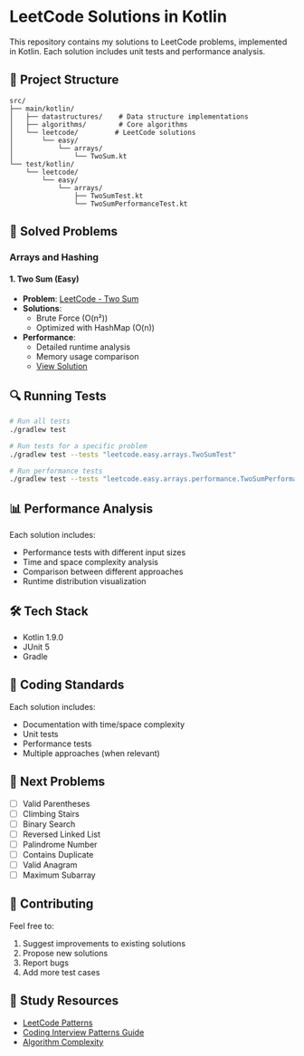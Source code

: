 # LeetCode Solutions in Kotlin

This repository contains my solutions to LeetCode problems, implemented in Kotlin. Each solution includes unit tests and performance analysis.

## 🚀 Project Structure

```
src/
├── main/kotlin/
│   ├── datastructures/    # Data structure implementations
│   ├── algorithms/        # Core algorithms
│   └── leetcode/         # LeetCode solutions
│       └── easy/
│           └── arrays/
│               └── TwoSum.kt
└── test/kotlin/
    └── leetcode/
        └── easy/
            └── arrays/
                ├── TwoSumTest.kt
                └── TwoSumPerformanceTest.kt
```

## 📝 Solved Problems

### Arrays and Hashing

#### 1. Two Sum (Easy)
- **Problem**: [LeetCode - Two Sum](https://leetcode.com/problems/two-sum/)
- **Solutions**:
  - Brute Force (O(n²))
  - Optimized with HashMap (O(n))
- **Performance**:
  - Detailed runtime analysis
  - Memory usage comparison
  - [View Solution](src/main/kotlin/leetcode/easy/arrays/TwoSum.kt)

## 🔍 Running Tests

```bash
# Run all tests
./gradlew test

# Run tests for a specific problem
./gradlew test --tests "leetcode.easy.arrays.TwoSumTest"

# Run performance tests
./gradlew test --tests "leetcode.easy.arrays.performance.TwoSumPerformanceTest"
```

## 📊 Performance Analysis

Each solution includes:
- Performance tests with different input sizes
- Time and space complexity analysis
- Comparison between different approaches
- Runtime distribution visualization

## 🛠️ Tech Stack

- Kotlin 1.9.0
- JUnit 5
- Gradle

## 📌 Coding Standards

Each solution includes:
- Documentation with time/space complexity
- Unit tests
- Performance tests
- Multiple approaches (when relevant)

## 🎯 Next Problems

- [ ] Valid Parentheses
- [ ] Climbing Stairs
- [ ] Binary Search
- [ ] Reversed Linked List
- [ ] Palindrome Number
- [ ] Contains Duplicate
- [ ] Valid Anagram
- [ ] Maximum Subarray

## 🤝 Contributing

Feel free to:
1. Suggest improvements to existing solutions
2. Propose new solutions
3. Report bugs
4. Add more test cases

## 📖 Study Resources

- [LeetCode Patterns](https://github.com/seanprashad/leetcode-patterns)
- [Coding Interview Patterns Guide](https://hackernoon.com/14-patterns-to-ace-any-coding-interview-question-c5bb3357f6ed)
- [Algorithm Complexity](https://www.bigocheatsheet.com/)
